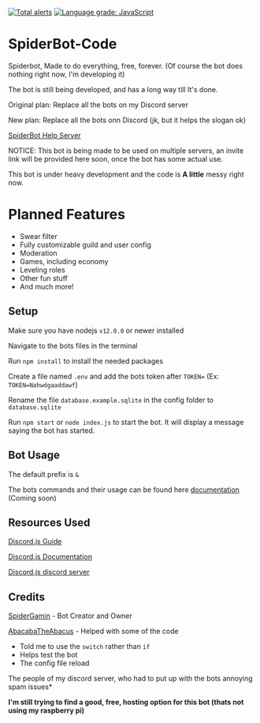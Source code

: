 [![Total alerts](https://img.shields.io/lgtm/alerts/g/SpiderGamin/SpiderBot-Code.svg?logo=lgtm&logoWidth=18)](https://lgtm.com/projects/g/SpiderGamin/SpiderBot-Code/alerts/)
[![Language grade: JavaScript](https://img.shields.io/lgtm/grade/javascript/g/SpiderGamin/SpiderBot-Code.svg?logo=lgtm&logoWidth=18)](https://lgtm.com/projects/g/SpiderGamin/SpiderBot-Code/context:javascript)
# SpiderBot-Code
Spiderbot, Made to do everything, free, forever. (Of course the bot does nothing right now, I'm developing it)

The bot is still being developed, and has a long way till It's done.

Original plan: Replace all the bots on my Discord server

New plan: Replace all the bots onn Discord (jk, but it helps the slogan ok)

[SpiderBot Help Server](https://discord.gg/6kFYJAP)

[comment]: <> (Invite the bot to your server)

NOTICE: This bot is being made to be used on multiple servers, an invite link will be provided here soon, once the bot has some actual use. 


This bot is under heavy development and the code is **A little** messy right now.

# Planned Features
- Swear filter
- Fully customizable guild and user config
- Moderation
- Games, including economy
- Leveling roles
- Other fun stuff
- And much more!


## Setup
Make sure you have nodejs `v12.0.0` or newer installed

Navigate to the bots files in the terminal

Run `npm install` to install the needed packages 

Create a file named `.env` and add the bots token after `TOKEN=` (Ex: `TOKEN=Nahwdgaaddawf`)

Rename the file `database.example.sqlite` in the config folder to `database.sqlite`

Run `npm start` or `node index.js` to start the bot.
It will display a message saying the bot has started.

## Bot Usage
The default prefix is `&`

The bots commands and their usage can be found here <a href="">documentation</a> (Coming soon)


## Resources Used
[Discord.js Guide](https://discordjs.guide/)

[Discord.js Documentation](https://discord.js.org/?source=post_page---------------------------#/docs/main/stable/general/welcome)

[Discord.js discord server](https://discord.gg/bRCvFy9)


## Credits
[SpiderGamin](https://github.com/SpiderGamin) - Bot Creator and Owner

[AbacabaTheAbacus](https://github.com/AbacabaTheAbacus) - Helped with some of the code 
- Told me to use the `switch` rather than `if`
- Helps test the bot
- The config file reload


The people of my discord server, who had to put up with the bots annoying spam issues*



__I'm still trying to find a good, free, hosting option for this bot (thats not using my raspberry pi)__